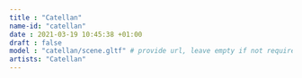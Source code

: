 ```yaml
---
title : "Catellan"
name-id: "catellan"
date : 2021-03-19 10:45:38 +01:00
draft : false
model : "catellan/scene.gltf" # provide url, leave empty if not required
artists: "Catellan"
---
```

